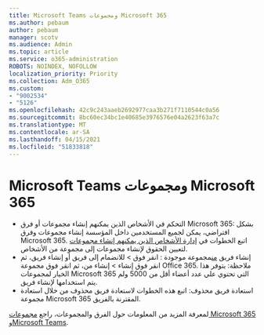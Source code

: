 ```yaml
---
title: Microsoft Teams ومجموعات Microsoft 365
ms.author: pebaum
author: pebaum
manager: scotv
ms.audience: Admin
ms.topic: article
ms.service: o365-administration
ROBOTS: NOINDEX, NOFOLLOW
localization_priority: Priority
ms.collection: Adm_O365
ms.custom:
- "9002534"
- "5126"
ms.openlocfilehash: 42c9c243aaeb2692977caa3b271f7110544c0a56
ms.sourcegitcommit: 8bc60ec34bc1e40685e3976576e04a2623f63a7c
ms.translationtype: MT
ms.contentlocale: ar-SA
ms.lasthandoff: 04/15/2021
ms.locfileid: "51833818"
---
```

# <a name="microsoft-teams-and-microsoft-365-groups"></a>Microsoft Teams ومجموعات Microsoft 365

- التحكم في الأشخاص الذين يمكنهم إنشاء مجموعات أو فرق Microsoft 365: بشكل افتراضي، يمكن لجميع المستخدمين داخل المؤسسة إنشاء مجموعات وفرق Microsoft 365. اتبع الخطوات في [إدارة الأشخاص الذين يمكنهم إنشاء مجموعات](https://support.office.com/article/4c46c8cb-17d0-44b5-9776-005fced8e618) لتعيين الحقوق لإنشاء مجموعات إلى مجموعة من الأشخاص.
- إنشاء فريق  [من](https://support.microsoft.com/office/24ec428e-40d7-4a1a-ab87-29be7d145865)مجموعة موجودة : انقر فوق > للانضمام إلى فريق أو إنشاء فريق، ثم انقر فوق إنشاء > إنشاء من، ثم انقر فوق مجموعة Office 365. ملاحظة: يتوفر هذا الخيار لمجموعات Microsoft 365 التي تحتوي علي عدد أعضاء أقل من 5000 ولم يتم استخدامها لإنشاء فريق.
- استعادة فريق محذوف: اتبع هذه الخطوات لاستعادة فريق محذوف من خلال استعادة مجموعة Microsoft 365 المقترنة بالفريق. [](https://docs.microsoft.com/microsoftteams/archive-or-delete-a-team#restore-a-deleted-team)

لمعرفة المزيد من المعلومات حول الفرق والمجموعات، راجع [مجموعات Microsoft 365 وMicrosoft Teams](https://docs.microsoft.com/microsoftteams/office-365-groups).
